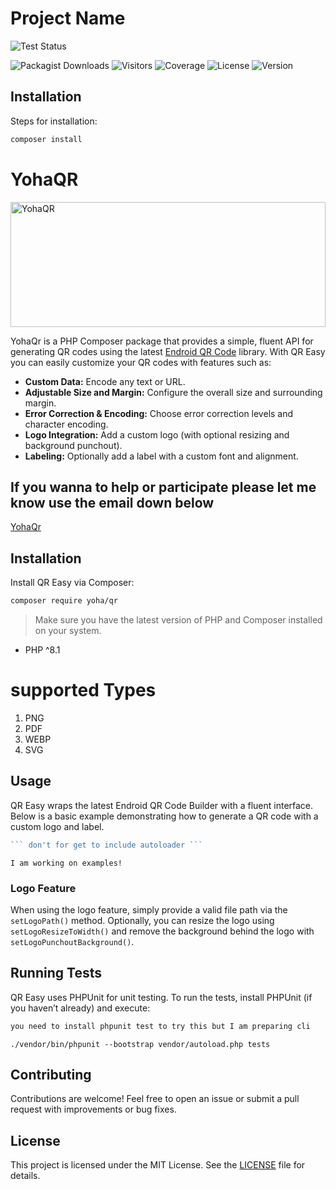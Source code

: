 # Project Name

![Test Status](https://img.shields.io/github/actions/workflow/status/yohaqr/yohaqr/test.yml?label=tests)

![Packagist Downloads](https://img.shields.io/packagist/dt/yohaqr/yohaqr.svg)
![Visitors](https://visitor-badge.glitch.me/badge?page_id=yohatechtop.yohaqr)
![Coverage](https://coveralls.io/repos/github/yohaqr/yohaqr/badge.svg)
![License](https://img.shields.io/github/license/yohaqr/yohaqr)
![Version](https://img.shields.io/github/v/release/yohaqr/yohaqr)




## Installation

Steps for installation:

```bash
composer install
```

# YohaQR

<img src="https://avatars.githubusercontent.com/u/198384864?s=200&v=4" alt="YohaQR" height="200" width="100%" />

YohaQr is a PHP Composer package that provides a simple, fluent API for generating QR codes using the latest [Endroid QR Code](https://github.com/endroid/qr-code) library. With QR Easy you can easily customize your QR codes with features such as:

- **Custom Data:** Encode any text or URL.
- **Adjustable Size and Margin:** Configure the overall size and surrounding margin.
- **Error Correction & Encoding:** Choose error correction levels and character encoding.
- **Logo Integration:** Add a custom logo (with optional resizing and background punchout).
- **Labeling:** Optionally add a label with a custom font and alignment.

## If you wanna to help or participate please let me know use the email down below
[YohaQr](https://avatars.githubusercontent.com/u/198384864?s=200&v=4)
## Installation

Install QR Easy via Composer:

```bash
composer require yoha/qr
```

> Make sure you have the latest version of PHP and Composer installed on your system.
* PHP ^8.1

# supported Types
1. PNG
2. PDF
3. WEBP
4. SVG

## Usage

QR Easy wraps the latest Endroid QR Code Builder with a fluent interface. Below is a basic example demonstrating how to generate a QR code with a custom logo and label.



```php
``` don't for get to include autoloader ```
```

```
I am working on examples!
```

### Logo Feature

When using the logo feature, simply provide a valid file path via the `setLogoPath()` method. Optionally, you can resize the logo using `setLogoResizeToWidth()` and remove the background behind the logo with `setLogoPunchoutBackground()`.

## Running Tests

QR Easy uses PHPUnit for unit testing. To run the tests, install PHPUnit (if you haven’t already) and execute:

```bash
you need to install phpunit test to try this but I am preparing cli 
```

```
./vendor/bin/phpunit --bootstrap vendor/autoload.php tests
```

## Contributing

Contributions are welcome! Feel free to open an issue or submit a pull request with improvements or bug fixes.

## License

This project is licensed under the MIT License. See the [LICENSE](LICENSE) file for details.
